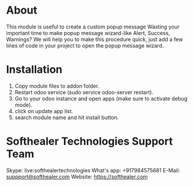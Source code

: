 About
============
This module is useful to create a custom popup message Wasting your important time to make popup message wizard-like Alert, Success, Warnings? We will help you to make this procedure quick, just add a few lines of code in your project to open the popup message wizard.

Installation
============
1) Copy module files to addon folder.
2) Restart odoo service (sudo service odoo-server restart).
3) Go to your odoo instance and open apps (make sure to activate debug mode).
4) click on update app list. 
5) search module name and hit install button.

Softhealer Technologies Support Team
=====================================
Skype: live:softhealertechnologies
What's app: +917984575681
E-Mail: suppport@softhealer.com
Website: https://softhealer.com
